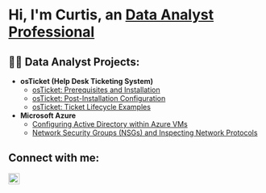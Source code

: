 <h1>Hi, I'm Curtis, an <a href="https://www.linkedin.com/in/curtis-morris124">Data Analyst Professional</a></h1>

<h2>👨‍💻 Data Analyst Projects:</h2>

- <b>osTicket (Help Desk Ticketing System)</b>
  - [osTicket: Prerequisites and Installation](https://github.com/cmorris33/osticket-prereqs)
  - [osTicket: Post-Installation Configuration](https://github.com/cmorris33/post-install-config)
  - [osTicket: Ticket Lifecycle Examples](https://github.com/cmorris33/ticket-lifecycle)
- <b>Microsoft Azure</b>
  - [Configuring Active Directory within Azure VMs](https://github.com/cmorris33/configure-ad)
  - [Network Security Groups (NSGs) and Inspecting Network Protocols](https://github.com/cmorris33/azure-network-protocols)

<h2>Connect with me:</h2>

[<img align="left" alt="curtis-morris124 | LinkedIn" width="22px" src="https://cdn.jsdelivr.net/npm/simple-icons@v3/icons/linkedin.svg" />][linkedin]

[linkedin]: https://linkedin.com/in/curtis-morris124
